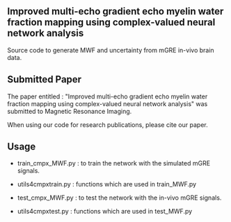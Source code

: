 ## Improved multi-echo gradient echo myelin water fraction mapping using complex-valued neural network analysis

Source code to generate MWF and uncertainty from mGRE in-vivo brain data.

## Submitted Paper

The paper entitled : "Improved multi-echo gradient echo myelin water fraction mapping using complex-valued neural network analysis" was submitted to Magnetic Resonance Imaging.

When using our code for research publications, please cite our paper.

## Usage

* train_cmpx_MWF.py : to train the network with the simulated mGRE signals.
* utils4cmpxtrain.py : functions which are used in train_MWF.py

* test_cmpx_MWF.py : to test the network with the in-vivo mGRE signals.
* utils4cmpxtest.py : functions which are used in test_MWF.py
